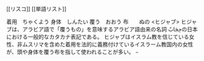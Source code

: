 [[リスコ]]
[[単語リスト]]
<GET>

着用　ちゃくよう
身体　しんたい
覆う　おおう
布　　ぬの
<ヒジャブ>
ヒジャブは、アラビア語で「覆うもの」を意味するアラビア語由来の名詞 حِجَابٌの日本における一般的なカタカナ表記である。 ヒジャブはイスラム教を信じている女性、非ムスリマを含めた着用を法的に義務付けているイスラーム教国内の女性が、頭や身体を覆う布を指して使われることが多い。
`~`



